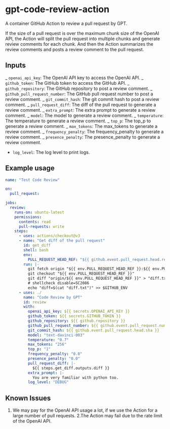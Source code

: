 # gpt-code-review-action
A container GitHub Action to review a pull request by GPT.

If the size of a pull request is over the maximum chunk size of the OpenAI API, the Action will split the pull request into multiple chunks and generate review comments for each chunk.
And then the Action summarizes the review comments and posts a review comment to the pull request.

## Inputs

_ `openai_api_key`: The OpenAI API key to access the OpenAI API.
_ `github_token`: The GitHub token to access the GitHub API.
_ `github_repository`: The GitHub repository to post a review comment.
_ `github_pull_request_number`: The GitHub pull request number to post a review comment.
_ `git_commit_hash`: The git commit hash to post a review comment.
_ `pull_request_diff`: The diff of the pull request to generate a review comment.
_ `extra_prompt`: The extra prompt to generate a review comment.
_ `model`: The model to generate a review comment.
_ `temperature`: The temperature to generate a review comment.
_ `top_p`: The top_p to generate a review comment.
_ `max_tokens`: The max_tokens to generate a review comment.
_ `frequency_penalty`: The frequency_penalty to generate a review comment.
_ `presence_penalty`: The presence_penalty to generate a review comment.
- `log_level`: The log level to print logs.

## Example usage

```yaml
name: "Test Code Review"

on:
  pull_request:

jobs:
  review:
    runs-on: ubuntu-latest
    permissions:
      contents: read
      pull-requests: write
    steps:
      - uses: actions/checkout@v3
      - name: "Get diff of the pull request"
        id: get_diff
        shell: bash
        env:
          PULL_REQUEST_HEAD_REF: "${{ github.event.pull_request.head.ref }}"
        run: |-
          git fetch origin "${{ env.PULL_REQUEST_HEAD_REF }}:${{ env.PULL_REQUEST_HEAD_REF }}"
          git checkout "${{ env.PULL_REQUEST_HEAD_REF }}"
          git diff "origin/${{ env.PULL_REQUEST_HEAD_REF }}" > "diff.txt"
          # shellcheck disable=SC2086
          echo "diff=$(cat "diff.txt")" >> $GITHUB_ENV
      - uses: ./
        name: "Code Review by GPT"
        id: review
        with:
          openai_api_key: ${{ secrets.OPENAI_API_KEY }}
          github_token: ${{ secrets.GITHUB_TOKEN }}
          github_repository: ${{ github.repository }}
          github_pull_request_number: ${{ github.event.pull_request.number }}
          git_commit_hash: ${{ github.event.pull_request.head.sha }}
          model: "text-davinci-003"
          temperature: "0.7"
          max_tokens: "256"
          top_p: "1"
          frequency_penalty: "0.0"
          presence_penalty: "0.0"
          pull_request_diff: |-
            ${{ steps.get_diff.outputs.diff }}
          extra_prompt: |-
            You are very familiar with python too.
          log_level: "DEBUG"
```

## Known Issues
1. We may pay for the OpenAI API usage a lot, if we use the Action for a large number of pull requests.
2.The Action may fail due to the rate limit of the OpenAI API.
